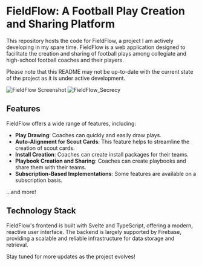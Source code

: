 # FieldFlow: A Football Play Creation and Sharing Platform

This repository hosts the code for FieldFlow, a project I am actively developing in my spare time. FieldFlow is a web application designed to facilitate the creation and sharing of football plays among collegiate and high-school football coaches and their players. 

Please note that this README may not be up-to-date with the current state of the project as it is under active development.

![FieldFlow Screenshot](https://user-images.githubusercontent.com/106849824/223888302-c524e75e-8eaf-48ef-b6cc-cee15ee8986e.png)
![FieldFlow_Secrecy](https://github.com/masonJamesWheeler/FieldFlow/assets/106849824/06b9a8ba-900d-4d0c-bfed-c5fc881219ab)

## Features

FieldFlow offers a wide range of features, including:

- **Play Drawing**: Coaches can quickly and easily draw plays.
- **Auto-Alignment for Scout Cards**: This feature helps to streamline the creation of scout cards.
- **Install Creation**: Coaches can create install packages for their teams.
- **Playbook Creation and Sharing**: Coaches can create playbooks and share them with their teams.
- **Subscription-Based Implementations**: Some features are available on a subscription basis.

...and more!

## Technology Stack

FieldFlow's frontend is built with Svelte and TypeScript, offering a modern, reactive user interface. The backend is largely supported by Firebase, providing a scalable and reliable infrastructure for data storage and retrieval. 

Stay tuned for more updates as the project evolves!
